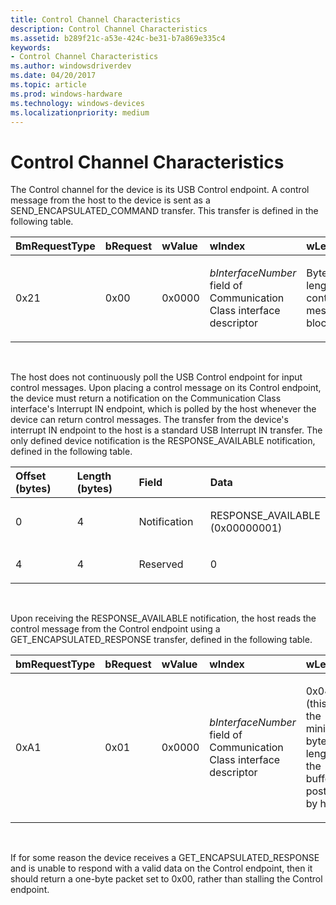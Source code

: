 ```yaml
---
title: Control Channel Characteristics
description: Control Channel Characteristics
ms.assetid: b289f21c-a53e-424c-be31-b7a869e335c4
keywords:
- Control Channel Characteristics
ms.author: windowsdriverdev
ms.date: 04/20/2017
ms.topic: article
ms.prod: windows-hardware
ms.technology: windows-devices
ms.localizationpriority: medium
---
```


# Control Channel Characteristics





The Control channel for the device is its USB Control endpoint. A control message from the host to the device is sent as a SEND\_ENCAPSULATED\_COMMAND transfer. This transfer is defined in the following table.

<table style="width:100%;">
<colgroup>
<col width="16%" />
<col width="16%" />
<col width="16%" />
<col width="16%" />
<col width="16%" />
<col width="16%" />
</colgroup>
<thead>
<tr class="header">
<th align="left">BmRequestType</th>
<th align="left">bRequest</th>
<th align="left">wValue</th>
<th align="left">wIndex</th>
<th align="left">wLength</th>
<th align="left">Data</th>
</tr>
</thead>
<tbody>
<tr class="odd">
<td align="left"><p>0x21</p></td>
<td align="left"><p>0x00</p></td>
<td align="left"><p>0x0000</p></td>
<td align="left"><p><em>bInterfaceNumber</em> field of Communication Class interface descriptor</p></td>
<td align="left"><p>Byte length of control message block</p></td>
<td align="left"><p>Control message block</p></td>
</tr>
</tbody>
</table>

 

The host does not continuously poll the USB Control endpoint for input control messages. Upon placing a control message on its Control endpoint, the device must return a notification on the Communication Class interface's Interrupt IN endpoint, which is polled by the host whenever the device can return control messages. The transfer from the device's interrupt IN endpoint to the host is a standard USB Interrupt IN transfer. The only defined device notification is the RESPONSE\_AVAILABLE notification, defined in the following table.

<table>
<colgroup>
<col width="25%" />
<col width="25%" />
<col width="25%" />
<col width="25%" />
</colgroup>
<thead>
<tr class="header">
<th align="left">Offset (bytes)</th>
<th align="left">Length (bytes)</th>
<th align="left">Field</th>
<th align="left">Data</th>
</tr>
</thead>
<tbody>
<tr class="odd">
<td align="left"><p>0</p></td>
<td align="left"><p>4</p></td>
<td align="left"><p>Notification</p></td>
<td align="left"><p>RESPONSE_AVAILABLE (0x00000001)</p></td>
</tr>
<tr class="even">
<td align="left"><p>4</p></td>
<td align="left"><p>4</p></td>
<td align="left"><p>Reserved</p></td>
<td align="left"><p>0</p></td>
</tr>
</tbody>
</table>

 

Upon receiving the RESPONSE\_AVAILABLE notification, the host reads the control message from the Control endpoint using a GET\_ENCAPSULATED\_RESPONSE transfer, defined in the following table.

<table style="width:100%;">
<colgroup>
<col width="16%" />
<col width="16%" />
<col width="16%" />
<col width="16%" />
<col width="16%" />
<col width="16%" />
</colgroup>
<thead>
<tr class="header">
<th align="left">bmRequestType</th>
<th align="left">bRequest</th>
<th align="left">wValue</th>
<th align="left">wIndex</th>
<th align="left">wLength</th>
<th align="left">Data</th>
</tr>
</thead>
<tbody>
<tr class="odd">
<td align="left"><p>0xA1</p></td>
<td align="left"><p>0x01</p></td>
<td align="left"><p>0x0000</p></td>
<td align="left"><p><em>bInterfaceNumber</em> field of Communication Class interface descriptor</p></td>
<td align="left"><p>0x0400 (this is the minimum byte length of the buffer posted by host)</p></td>
<td align="left"><p>Control message block</p></td>
</tr>
</tbody>
</table>

 

If for some reason the device receives a GET\_ENCAPSULATED\_RESPONSE and is unable to respond with a valid data on the Control endpoint, then it should return a one-byte packet set to 0x00, rather than stalling the Control endpoint.

 

 





